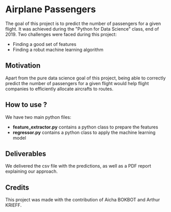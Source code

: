 # Airplane Passengers
The goal of this project is to predict the number of passengers for a given flight.
It was achieved during the "Python for Data Science" class, end of 2019.
Two challenges were faced during this project:
- Finding a good set of features 
- Finding a robut machine learning algorithm

## Motivation
Apart from the pure data science goal of this project, being able to correctly predict the number of passengers for a given flight would help flight companies to efficiently allocate aircrafts to routes.

## How to use ?
We have two main python files:
- **feature_extractor.py** contains a python class to prepare the features
- **regressor.py** contains a python class to apply the machine learning model

## Deliverables
We delivered the csv file with the predictions, as well as a PDF report explaining our approach.

## Credits
This project was made with the contribution of Aicha BOKBOT and Arthur KRIEFF.
